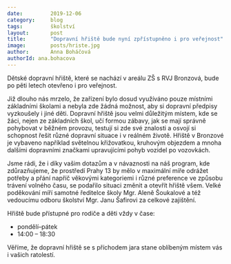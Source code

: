 ```yaml
---
date:         2019-12-06
category:     blog
tags:         školství
layout:       post
title:        "Dopravní hřiště bude nyní zpřístupněno i pro veřejnost"
image:        posts/hriste.jpg
author:       Anna Boháčová
authorId: ana.bohacova
---
```


Dětské dopravní hřiště, které se nachází v areálu ZŠ s RVJ Bronzová, bude po pěti letech otevřeno i pro veřejnost.

Již dlouho nás mrzelo, že zařízení bylo dosud využíváno pouze místními základními školami a nebyla zde žádná možnost, aby si dopravní předpisy vyzkoušely i jiné děti. Dopravní hřiště jsou velmi důležitým místem, kde se žáci, nejen ze základních škol, učí formou zábavy, jak se mají správně pohybovat v běžném provozu, testují si zde své znalosti a osvojí si schopnost řešit různé dopravní situace i v reálném životě. Hřiště v Bronzové je vybaveno například světelnou křižovatkou, kruhovým objezdem a mnoha dalšími dopravními značkami upravujícími pohyb vozidel po vozovkách.

Jsme rádi, že i díky vašim dotazům a v návaznosti na náš program, kde zdůrazňujeme, že prostředí Prahy 13 by mělo v maximální míře odrážet potřeby a přání napříč věkovými kategoriemi i různé preference ve způsobu trávení volného času, se podařilo situaci změnit a otevřít hřiště všem.
Velké poděkování míří samotné ředitelce školy Mgr. Aleně Šoukalové a též vedoucímu odboru školství Mgr. Janu Šafirovi za celkové zajištění.

Hřiště bude přístupné pro rodiče a děti vždy v čase:

* pondělí–pátek
* 14:00 – 18:30

Věříme, že dopravní hřiště se s příchodem jara stane oblíbeným místem vás i vašich ratolestí.
